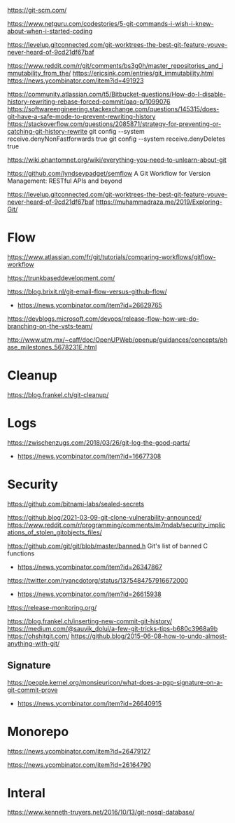 https://git-scm.com/

https://www.netguru.com/codestories/5-git-commands-i-wish-i-knew-about-when-i-started-coding

https://levelup.gitconnected.com/git-worktrees-the-best-git-feature-youve-never-heard-of-9cd21df67baf

https://www.reddit.com/r/git/comments/bs3g0h/master_repositories_and_immutability_from_the/
https://ericsink.com/entries/git_immutability.html
  https://news.ycombinator.com/item?id=491923

https://community.atlassian.com/t5/Bitbucket-questions/How-do-I-disable-history-rewriting-rebase-forced-commit/qaq-p/1099076
https://softwareengineering.stackexchange.com/questions/145315/does-git-have-a-safe-mode-to-prevent-rewriting-history
  https://stackoverflow.com/questions/2085871/strategy-for-preventing-or-catching-git-history-rewrite
   git config --system receive.denyNonFastforwards true
   git config --system receive.denyDeletes true

https://wiki.phantomnet.org/wiki/everything-you-need-to-unlearn-about-git

https://github.com/lyndseypadget/semflow A Git Workflow for Version Management: RESTful APIs and beyond

https://levelup.gitconnected.com/git-worktrees-the-best-git-feature-youve-never-heard-of-9cd21df67baf
https://muhammadraza.me/2019/Exploring-Git/

# Flow
https://www.atlassian.com/fr/git/tutorials/comparing-workflows/gitflow-workflow

https://trunkbaseddevelopment.com/

https://blog.brixit.nl/git-email-flow-versus-github-flow/
* https://news.ycombinator.com/item?id=26629765

https://devblogs.microsoft.com/devops/release-flow-how-we-do-branching-on-the-vsts-team/

http://www.utm.mx/~caff/doc/OpenUPWeb/openup/guidances/concepts/phase_milestones_5678231E.html

# Cleanup
https://blog.frankel.ch/git-cleanup/

# Logs
https://zwischenzugs.com/2018/03/26/git-log-the-good-parts/
* https://news.ycombinator.com/item?id=16677308

# Security
https://github.com/bitnami-labs/sealed-secrets

https://github.blog/2021-03-09-git-clone-vulnerability-announced/
https://www.reddit.com/r/programming/comments/m7mdab/security_implications_of_stolen_gitobjects_files/

https://github.com/git/git/blob/master/banned.h Git's list of banned C functions
 * https://news.ycombinator.com/item?id=26347867

https://twitter.com/ryancdotorg/status/1375484757916672000
* https://news.ycombinator.com/item?id=26615938

https://release-monitoring.org/

https://blog.frankel.ch/inserting-new-commit-git-history/
https://medium.com/@sauvik_dolui/a-few-git-tricks-tips-b680c3968a9b
https://ohshitgit.com/
https://github.blog/2015-06-08-how-to-undo-almost-anything-with-git/

## Signature
https://people.kernel.org/monsieuricon/what-does-a-pgp-signature-on-a-git-commit-prove
* https://news.ycombinator.com/item?id=26640915

# Monorepo
https://news.ycombinator.com/item?id=26479127

https://news.ycombinator.com/item?id=26164790

# Interal
https://www.kenneth-truyers.net/2016/10/13/git-nosql-database/